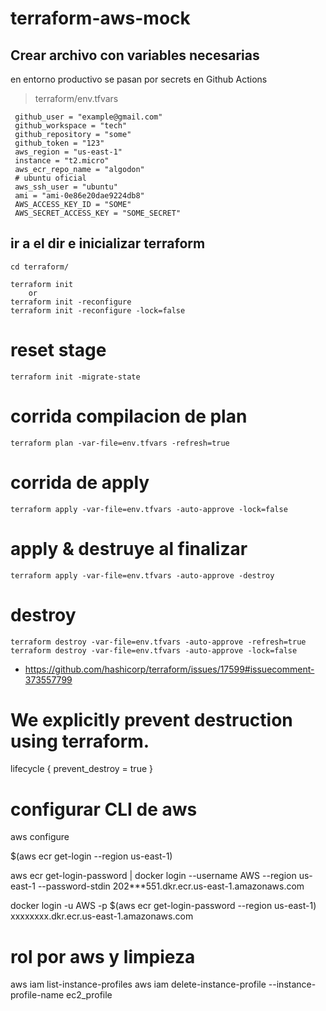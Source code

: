 # terraform-aws-mock

## Crear archivo con variables necesarias
   en entorno productivo se pasan por secrets en Github Actions
   > terraform/env.tfvars
   ```
    github_user = "example@gmail.com"
    github_workspace = "tech" 
    github_repository = "some"
    github_token = "123"
    aws_region = "us-east-1"
    instance = "t2.micro"
    aws_ecr_repo_name = "algodon"
    # ubuntu oficial
    aws_ssh_user = "ubuntu"
    ami = "ami-0e86e20dae9224db8"
    AWS_ACCESS_KEY_ID = "SOME"
    AWS_SECRET_ACCESS_KEY = "SOME_SECRET"
   ```

## ir a el dir e inicializar terraform
    cd terraform/

    terraform init
        or
    terraform init -reconfigure 
    terraform init -reconfigure -lock=false

# reset stage 
    terraform init -migrate-state


# corrida compilacion de plan
    terraform plan -var-file=env.tfvars -refresh=true

# corrida de apply
    terraform apply -var-file=env.tfvars -auto-approve -lock=false

# apply & destruye al finalizar
    terraform apply -var-file=env.tfvars -auto-approve -destroy

# destroy
    terraform destroy -var-file=env.tfvars -auto-approve -refresh=true
    terraform destroy -var-file=env.tfvars -auto-approve -lock=false


- https://github.com/hashicorp/terraform/issues/17599#issuecomment-373557799
# We explicitly prevent destruction using terraform. 
  lifecycle {
    prevent_destroy = true
  }

# configurar CLI de aws
aws configure


$(aws ecr get-login --region us-east-1)

aws ecr get-login-password | docker login --username AWS --region us-east-1 --password-stdin 202***551.dkr.ecr.us-east-1.amazonaws.com

docker login -u AWS -p $(aws ecr get-login-password --region us-east-1) xxxxxxxx.dkr.ecr.us-east-1.amazonaws.com


# rol por aws y limpieza
aws iam list-instance-profiles
aws iam delete-instance-profile --instance-profile-name ec2_profile

